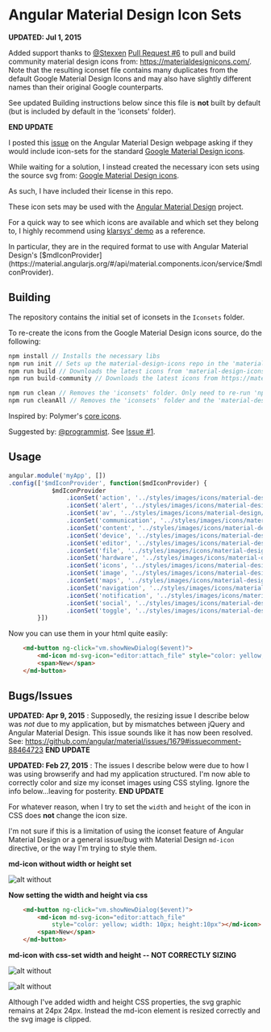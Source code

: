 # Angular Material Design Icon Sets #

**UPDATED: Jul 1, 2015**

Added support thanks to [@Stexxen](https://github.com/Stexxen) [Pull Request #6](https://github.com/nkoterba/material-design-iconsets/pull/6) to pull and build community material design icons from: https://materialdesignicons.com/.  Note that the resulting iconset file contains many duplicates from the default Google Material Design Icons and may also have slightly different names than their original Google counterparts.

See updated Building instructions below since this file is **not** built by default (but is included by default in the 'iconsets' folder).

**END UPDATE**

I posted this [issue](https://github.com/angular/material/issues/1668) on the Angular Material
Design webpage asking if they would include icon-sets
for the standard [Google Material Design icons](https://github.com/google/material-design-icons).

While waiting for a solution, I instead created the necessary icon sets using the source svg from:
[Google Material Design icons](https://github.com/google/material-design-icons).

As such, I have included their license in this repo.

These icon sets may be used with the [Angular Material Design](https://material.angularjs.org/#/)
 project.
 
 For a quick way to see which icons are available and which set they belong to, I highly recommend using [klarsys' demo](https://klarsys.github.io/angular-material-icons/) as a reference.

In particular, they are in the required format to use with Angular Material Design's
[$mdIconProvider]
(https://material.angularjs.org/#/api/material.components.icon/service/$mdIconProvider).

## Building ##

The repository contains the initial set of iconsets in the `Iconsets` folder.

To re-create the icons from the Google Material Design icons source, do the following:

```javascript
npm install // Installs the necessary libs
npm run init // Sets up the material-design-icons repo in the 'material-design-icons' folder
npm run build // Downloads the latest icons from 'material-design-icons' git repo and builds the iconsets and saves them in the 'iconsets' folder
npm run build-community // Downloads the latest icons from https://materialdesignicons.com/ git repo and builds them into a single iconset file 'mdi-icons.svg' and saves it in the 'iconsets' folder

npm run clean // Removes the 'iconsets' folder. Only need to re-run 'npm run build' to re-generate icons.
npm run cleanAll // Removes the 'iconsets' folder and the 'material-design-icons' folder. Will need to re-run 'npm run init'.
```
Inspired by: Polymer's [core icons](https://github.com/Polymer/core-icons).

Suggested by: [@programmist](https://github.com/programmist). See [Issue #1](https://github.com/nkoterba/material-design-iconsets/issues/1).

## Usage ##
```javascript
angular.module('myApp', [])
.config(['$mdIconProvider', function($mdIconProvider) {
			$mdIconProvider
				.iconSet('action', '../styles/images/icons/material-design/action-icons.svg', 24)
				.iconSet('alert', '../styles/images/icons/material-design/alert-icons.svg', 24)
				.iconSet('av', '../styles/images/icons/material-design/av-icons.svg', 24)
				.iconSet('communication', '../styles/images/icons/material-design/communication-icons.svg', 24)
				.iconSet('content', '../styles/images/icons/material-design/content-icons.svg', 24)
				.iconSet('device', '../styles/images/icons/material-design/device-icons.svg', 24)
				.iconSet('editor', '../styles/images/icons/material-design/editor-icons.svg', 24)
				.iconSet('file', '../styles/images/icons/material-design/file-icons.svg', 24)
				.iconSet('hardware', '../styles/images/icons/material-design/hardware-icons.svg', 24)
				.iconSet('icons', '../styles/images/icons/material-design/icons-icons.svg', 24)
				.iconSet('image', '../styles/images/icons/material-design/image-icons.svg', 24)
				.iconSet('maps', '../styles/images/icons/material-design/maps-icons.svg', 24)
				.iconSet('navigation', '../styles/images/icons/material-design/navigation-icons.svg', 24)
				.iconSet('notification', '../styles/images/icons/material-design/notification-icons.svg', 24)
				.iconSet('social', '../styles/images/icons/material-design/social-icons.svg', 24)
				.iconSet('toggle', '../styles/images/icons/material-design/toggle-icons.svg', 24)
		}])
```

Now you can use them in your html quite easily:
```html
	<md-button ng-click="vm.showNewDialog($event)">
		<md-icon md-svg-icon="editor:attach_file" style="color: yellow;"></md-icon>
		<span>New</span>
	</md-button>
```

## Bugs/Issues ##

**UPDATED: Apr 9, 2015** : Supposedly, the resizing issue I describe below was *not* due to my application, but by mismatches between jQuery and Angular Material Design.  This issue sounds like it has now been resolved. See: https://github.com/angular/material/issues/1679#issuecomment-88464723
**END UPDATE**

**UPDATED: Feb 27, 2015** : The issues I describe below were due to how I was using browserify and had my application structured.  I'm now able to correctly color and size my iconset images using CSS styling.  Ignore the info below...leaving for posterity.
**END UPDATE**


For whatever reason, when I try to set the `width` and `height` of the icon in CSS does **not**
change the icon size.

I'm not sure if this is a limitation of using the iconset feature of Angular Material Design or a
 general issue/bug with Material Design `md-icon` directive, or the way I'm trying to style them.

**md-icon without width or height set**

![alt without](https://github.com/nkoterba/material-design-iconsets/blob/master/issues/nocss.png)

**Now setting the width and height via css**
```html
	<md-button ng-click="vm.showNewDialog($event)">
		<md-icon md-svg-icon="editor:attach_file"
			style="color: yellow; width: 10px; height:10px"></md-icon>
		<span>New</span>
	</md-button>
```

**md-icon with css-set width and height -- NOT CORRECTLY SIZING**

![alt without](https://github.com/nkoterba/material-design-iconsets/blob/master/issues/withcss.png)

 ![alt without](https://github.com/nkoterba/material-design-iconsets/blob/master/issues/inspector.png)

Although I've added width and height CSS properties, the svg graphic remains at 24px 24px.
Instead the md-icon element is resized correctly and the svg image is clipped.



